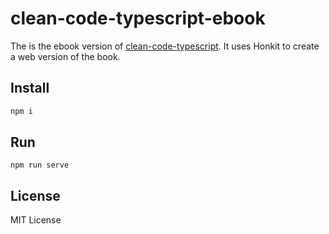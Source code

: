 # clean-code-typescript-ebook

The is the ebook version of [clean-code-typescript](https://github.com/labs42io/clean-code-typescript).
It uses Honkit to create a web version of the book.

## Install

```bash
npm i
```

## Run

```
npm run serve
```

## License

MIT License
